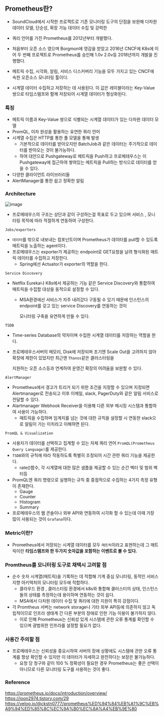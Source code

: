 ## Prometheus란?
- SoundCloud에서 시작한 프로젝트로 기존 모니터링 도구의 단점을 보완해 다차원 데이터 모델, 단순성, 확장 가능 데이터 수집 및 강력한

- 쿼리 언어를 가진 Prometheus를 2012년부터 개발했다.
- 처음부터 오픈 소스 였으며 Borgmon에 영감을 받았고 2016년 CNCF에 K8s에 이어 두 번째 프로젝트로 Prometheus를 승인해 1.0v 2.0v등 2018년까지 개발을 진행했다.
- 메트릭 수집, 시각화, 알림, 서비스 디스커버리 기능을 모두 가지고 있는 CNCF에 속한 오픈소스 모니터링 툴이다.
- 시계열 데이터 수집하고 저장하는 데 사용된다. 이 값은 레이블이라는 Key-Value 쌍으로 타임스탬프와 함께 저장되어 시계열 데이터가 형상화된다.

### 특징
- 메트릭 이름과 Key-Value 쌍으로 식별되는 시계열 데이터가 있는 다차원 데이터 모델
- PromQL, 이차 원성을 활용하는 유연한 쿼리 언어
- 시계열 수집은 HTTP를 통한 풀 모델을 통해 발생
  - 기본적으로 데이터를 받아오지만 BatchJob과 같은 데이터는 주기적으로 데이터를 받아오는 것이 불가능하다.
  - 하여 대안으로 Pushgateway로 메트릭을 Push하고 프로메테우스는 이 Pushgateway에 접근하여 쌓여있는 메트릭을 Pull하는 방식으로 데이터를 얻을 수 있다. 
- 다양한 클라이언트 라이브러리들
- AlertManager를 통한 쉽고 정확한 알림

### Architecture
![image](https://github.com/alstjq8251/Cs-tech/assets/98382954/e9e301f1-e285-4b68-a8dd-4e2742331056)

- 프로메테우스의 구조는 상단과 같이 구성하는걸 목표로 두고 있으며 서비스 , 모니터링 목적에 따라 적절하게 연동하여 구성한다.

`Jobs/exporters`
- `데이터`를 밖으로 내보내는 컴포넌트이며 Prometheus가 데이터를 pull할 수 있도록 매트릭을 노출하는 agent이다.
- 프로메테우스는 exporter가 제공하는 endpoint로 GET요청을 날려 형식화된 매트릭 데이터를 수집하고 저장한다.
  - Spring에선 Actuator가 exporter의 역할을 한다.
 
`Service Discovery`
- Netflix Eureka나 K8s에서 제공하는 기능 같은 Service Discovery와 통합하여 매트릭을 수집할 대상을 동적으로 설정할 수 있다.
  - MSA환경에선 서비스가 자주 내려갔다 구동될 수 있기 때문에 인스턴스의 endpoint를 갖고 있는 service Discovery를 연동하는 것이
 
    모니터링 구축을 유연하게 만들 수 있다.

`TSDB`
- Time-series Database의 약자이며 수집한 시계열 데이터를 저장하는 역할을 한다.
- 프로메테우스서버의 메모리, Disk에 저장되며 초기엔 Scale Out을 고려하지 않아 확장에 제한이 있었지만 최근엔 `Thanos`같은 클러스터링을

  지원하는 오픈 소스등과 연계하여 운영간 확장의 어려움을 보완할 수 있다.

`AlertManager`
- Prometheus에서 경고가 트리거 되기 위한 조건을 지정할 수 있으며 지정되면 Alertmanager로 전송되고 이후 이메일, slack, PagerDuty와 같은 알림 서비스로 전달할 수 있다.
- Alartmanager Webhook Receiver을 이용해 다른 외부 메시징 시스템과 통합하여 사용이 가능하다.
  - 매트릭을 수집하며 임계치를 넘는 것에 대한 규칙을 설정할 시 연동한 slack으로 알림이 가는 이치라고 이해하면 된다.
 
`PromQL & Visualization`
- 사용자가 데이터를 선택하고 집계할 수 있는 자체 쿼리 언어 `PromQL(Prometheus Query Language)`를 제공한다.
- `TSDB`와의 규칙에 따라 작동하도록 특별히 조정되어 시간 관련 쿼리 기능을 제공한다.
  - rate()함수, 각 시계열에 대한 많은 샘플을 제공할 수 있는 순간 벡터 및 범위 벡터등
- PromQL엔 쿼리 명령으로 실행하는 규칙 중 중점적으로 수집하는 4가지 측정 유형이 존재한다.
  - Gauge
  - Counter
  - Histogram
  - Summary  
- 프로메테우스의 웹 콘솔이나 외부 API와 연동하여 시각화 할 수 있는데 이때 가장 많이 사용되는 것이 `Grafana`이다.

### Metric이란?
- Prometheus에서 저장되는 시계열 데이터를 모두 `매트릭`이라고 표현하는데 그 매트릭이란 **타임스탬프와 한 두가지 숫자값을 포함하는 이벤트로 볼 수 있다.**

### Promtheus를 모니터링 도구로 채택시 고려할 점
- 순수 숫자 시계열(매트릭)을 기록하는 데 적합해 기계 중심 모니터링, 동적인 서비스 지향 아키텍처의 모니터링 모두에 적합하다.
  - 클라우드 환경 , 클러스터링 환경에서 k8s와 통합해 클러스터의 상태, 인스턴스들의 상태를 측정하는데 용이하며 연동하는 것이 쉽다.
  - MSA에서 다차원 데이터 수집 및 쿼리에 대한 지원이 특히 강점이다.  
- 각 Promtheus 서버는 network storage나 기타 외부 API등에 의존하지 않고 독립적이므로 인프라 생태계 간 다른 부분의 장애로 인한 기능 이용이 불가하지 않다.
  - 이로 인해 Prometheus는 신뢰성 있게 시스템에 관한 오류 통계를 확인할 수 있으며 광범위한 인프라를 설정할 필요가 없다.
  
### 사용간 주의할 점
- 프로메테우스는 신뢰성을 중요시하여 서버의 장애 상황에도 시스템에 관한 오류 통계를 항상 확인할 수 있지만 이 데이터가 자세하고 완전하다는 보장은 불가능하다.
  - 요청 당 청구와 같이 100 % 정확성이 필요한 경우 Prometheus는 좋은 선택이 아니므로 다른 모니터링 도구를 사용하는 것이 좋다.
  
### Reference
<https://prometheus.io/docs/introduction/overview/><br>
<https://joon2974.tistory.com/29><br>
<https://velog.io/@ckstn0777/prometheus%ED%94%84%EB%A1%9C%EB%A9%94%ED%85%8C%EC%9A%B0%EC%8A%A4%EB%9E%80><br>
